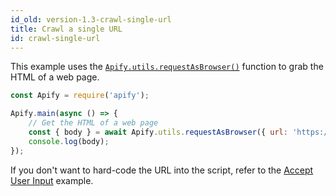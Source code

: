 ```yaml
---
id_old: version-1.3-crawl-single-url
title: Crawl a single URL
id: crawl-single-url
---
```


This example uses the [`Apify.utils.requestAsBrowser()`](/docs/1.3/api/utils#utilsrequestasbrowseroptions) function to grab the HTML of a web page.

```javascript
const Apify = require('apify');

Apify.main(async () => {
    // Get the HTML of a web page
    const { body } = await Apify.utils.requestAsBrowser({ url: 'https://www.example.com' });
    console.log(body);
});
```

If you don't want to hard-code the URL into the script, refer to the [Accept User Input](accept-user-input) example.
